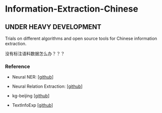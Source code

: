 # Information-Extraction-Chinese

## UNDER HEAVY DEVELOPMENT

Trials on different algorithms and open source tools for Chinese information extraction.

没有标注语料数据怎么办？？？

### Reference

* Neural NER: [[github](https://github.com/zjy-ucas/ChineseNER)]

* Neural Relation Extraction: [[github](https://github.com/thunlp/TensorFlow-NRE)]

* kg-beijing [[github](https://github.com/memect/kg-beijing/wiki/%E7%AC%AC%E4%B8%80%E6%9C%9Fw1%EF%BC%9A%E7%9F%A5%E8%AF%86%E6%8F%90%E5%8F%96)]

* TextInfoExp [[github](https://github.com/Roshanson/TextInfoExp)]